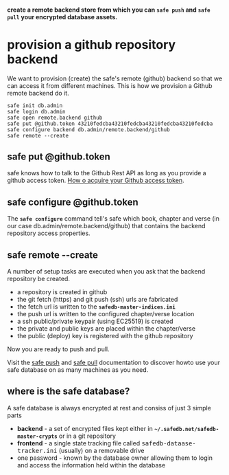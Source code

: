 
#### create a remote backend store from which you can `safe push` and `safe pull` your encrypted database assets.

# provision a github repository backend

We want to provision (create) the safe's remote (github) backend so that we can access it from different machines. This is how we provision a Github remote backend do it.

```
safe init db.admin
safe login db.admin
safe open remote.backend github
safe put @github.token 43210fedcba43210fedcba43210fedcba43210fedcba
safe configure backend db.admin/remote.backend/github
safe remote --create
```

## safe put @github.token

safe knows how to talk to the Github Rest API as long as you provide a github access token. [How o acquire your Github access token](https://help.github.com/en/articles/creating-a-personal-access-token-for-the-command-line).

## safe configure @github.token

The **`safe configure`** command tell's safe which book, chapter and verse (in our case db.admin/remote.backend/github) that contains the backend repository access properties.

## safe remote --create

A number of setup tasks are executed when you ask that the backend repository be created.

- a repository is created in github
- the git fetch (https) and git push (ssh) urls are fabricated
- the fetch url is written to the **`safedb-master-indices.ini`**
- the push url is written to the configured chapter/verse location
- a ssh public/private keypair (using EC25519) is created
- the private and public keys are placed within the chapter/verse
- the public (deploy) key is registered with the github repository

Now you are ready to push and pull.

Visit the [safe push](push-pull) and [safe pull](push-pull) documentation to discover howto use your safe database on as many machines as you need.


## where is the safe database?

A safe database is always encrypted at rest and consiss of just 3 simple parts

- **backend** - a set of encrypted files kept either in **`~/.safedb.net/safedb-master-crypts`** or in a git repository
- **frontend** - a single state tracking file called <tt>safedb-dataase-tracker.ini</tt> (usually) on a removable drive
- one password - known by the database owner allowing them to login and access the information held within the database

